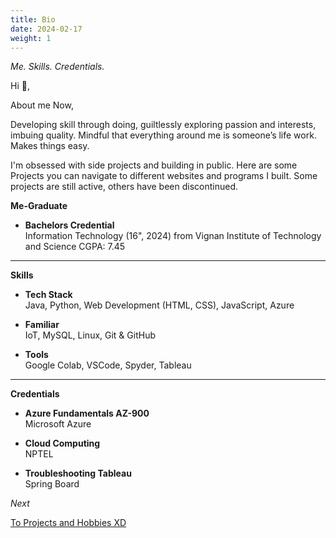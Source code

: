 ```yaml
---
title: Bio
date: 2024-02-17
weight: 1
---
```


*Me. Skills. Credentials.*

Hi 👋,

About me Now,

Developing skill through doing, guiltlessly exploring passion and interests, imbuing quality. Mindful that everything around me is someone’s life work. Makes things easy.
<!--more-->
I'm obsessed with side projects and building in public. Here are some Projects you can navigate to different websites and programs I built. Some projects are still active, others have been discontinued.

**Me-Graduate**
- **Bachelors Credential**  
  Information Technology (16", 2024) from Vignan Institute of Technology and Science
  CGPA: 7.45

---

**Skills**
- **Tech Stack**  
  Java, Python, Web Development (HTML, CSS), JavaScript, Azure

- **Familiar**  
  IoT, MySQL, Linux, Git & GitHub

- **Tools**  
  Google Colab, VSCode, Spyder, Tableau

---

**Credentials**
- **Azure Fundamentals AZ-900**  
  Microsoft Azure

- **Cloud Computing**  
  NPTEL

- **Troubleshooting Tableau**  
  Spring Board

*Next*

[To Projects and Hobbies XD](/workspaces/bk.me/content/docs/guide/)

<!--
{{< cards >}}
  {{< card url="../guide/project-structure" title="Project Structure" icon="document-duplicate" >}}
  {{< card url="../guide/configuration" title="Configuration" icon="adjustments-vertical" >}}
{{< /cards >}}
-->